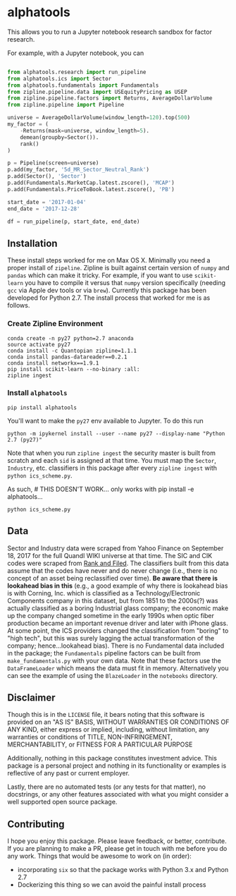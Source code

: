 # alphatools

This allows you to run a Jupyter notebook research sandbox for factor research.

For example, with a Jupyter notebook, you can

```python

from alphatools.research import run_pipeline
from alphatools.ics import Sector
from alphatools.fundamentals import Fundamentals
from zipline.pipeline.data import USEquityPricing as USEP
from zipline.pipeline.factors import Returns, AverageDollarVolume
from zipline.pipeline import Pipeline

universe = AverageDollarVolume(window_length=120).top(500)
my_factor = (
    -Returns(mask=universe, window_length=5).
    demean(groupby=Sector()).
    rank()
)

p = Pipeline(screen=universe)
p.add(my_factor, '5d_MR_Sector_Neutral_Rank')
p.add(Sector(), 'Sector')
p.add(Fundamentals.MarketCap.latest.zscore(), 'MCAP')
p.add(Fundamentals.PriceToBook.latest.zscore(), 'PB')

start_date = '2017-01-04'
end_date = '2017-12-28'

df = run_pipeline(p, start_date, end_date)
```

## Installation

These install steps worked for me on Max OS X. Minimally you need a proper install of `zipeline`. Zipline is built against certain version of `numpy` and `pandas` which can make it tricky. For example, if you want to use `scikit-learn` you have to compile it versus that `numpy` version specifically (needing `gcc` via Apple dev tools or via `brew`). Currently this package has been developed for Python 2.7. The install process that worked for me is as follows.

### Create Zipline Environment

```
conda create -n py27 python=2.7 anaconda
source activate py27
conda install -c Quantopian zipline=1.1.1
conda install pandas-datareader==0.2.1
conda install networkx==1.9.1
pip install scikit-learn --no-binary :all:
zipline ingest

```

### Install `alphatools`

```
pip install alphatools
```

You'll want to make the `py27` env available to Jupyter. To do this run

```
python -m ipykernel install --user --name py27 --display-name "Python 2.7 (py27)"
```


Note that when you run `zipline ingest` the security master is built from scratch and each `sid` is assigned at that time. You must map the `Sector`, `Industry`, etc. classifiers in this package after every `zipline ingest` with `python ics_scheme.py`.

As such, # THIS DOESN'T WORK... only works with pip install -e alphatools...

```
python ics_scheme.py
```


## Data

Sector and Industry data were scraped from Yahoo Finance on September 18, 2017 for the full Quandl WIKI universe at that time. The SIC and CIK codes were scraped from [Rank and Filed](http://rankandfiled.com/). The classifiers built from this data assume that the codes have never and do never change (i.e., there is no concept of an asset being reclassified over time). **Be aware that there is lookahead bias in this** (e.g., a good example of why there is lookahead bias is with Corning, Inc. which is classified as a Technology/Electronic Components company in this dataset, but from 1851 to the 2000s(?) was actually classified as a boring Industrial glass company; the economic make up the company changed sometime in the early 1990s when optic fiber production became an important revenue driver and later with iPhone glass. At some point, the ICS providers changed the classification from "boring" to "high tech", but this was surely lagging the actual transformation of the company; hence...lookahead bias). There is no Fundamental data included in the package; the `Fundamentals` pipeline factors can be built from `make_fundamentals.py` with your own data. Note that these factors use the `DataFrameLoader` which means the data must fit in memory. Alternatively you can see the example of using the `BlazeLoader` in the `notebooks` directory.

## Disclaimer

Though this is in the `LICENSE` file, it bears noting that this software is provided on an "AS IS" BASIS, WITHOUT WARRANTIES OR CONDITIONS OF ANY KIND, either express or implied, including, without limitation, any warranties or conditions of TITLE, NON-INFRINGEMENT, MERCHANTABILITY, or FITNESS FOR A PARTICULAR PURPOSE

Additionally, nothing in this package constitutes investment advice. This package is a personal project and nothing in its functionality or examples is reflective of any past or current employer.

Lastly, there are no automated tests (or any tests for that matter), no docstrings, or any other features associated with what you might consider a well supported open source package. 

## Contributing

I hope you enjoy this package. Please leave feedback, or better, contribute. If you are planning to make a PR, please get in touch with me before you do any work. Things that would be awesome to work on (in order):

- incorporating `six` so that the package works with Python 3.x and Python 2.7
- Dockerizing this thing so we can avoid the painful install process
